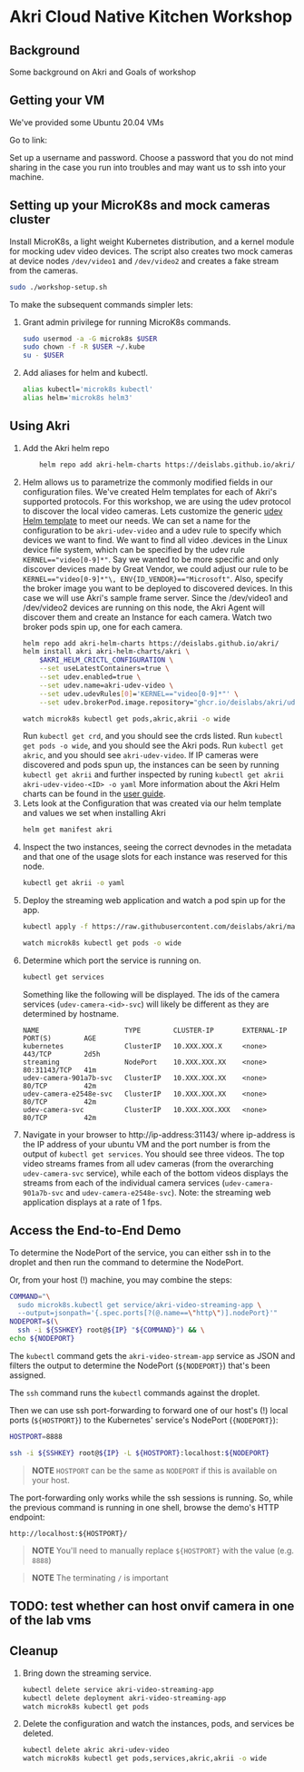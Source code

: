 # Akri Cloud Native Kitchen Workshop

## Background
Some background on Akri and Goals of workshop

## Getting your VM
We've provided some Ubuntu 20.04 VMs

Go to link:

Set up a username and password. Choose a password that you do not mind sharing in the case you run into troubles and may want us to ssh into your machine.

## Setting up your MicroK8s and mock cameras cluster
Install MicroK8s, a light weight Kubernetes distribution, and a kernel module for mocking udev video devices. The script also creates two mock cameras at device nodes `/dev/video1` and `/dev/video2` and creates a fake stream from the cameras.
```sh
sudo ./workshop-setup.sh
```
To make the subsequent commands simpler lets:
1. Grant admin privilege for running MicroK8s commands.
    ```sh
    sudo usermod -a -G microk8s $USER
    sudo chown -f -R $USER ~/.kube
    su - $USER
    ```
1. Add aliases for helm and kubectl.
    ```sh
    alias kubectl='microk8s kubectl'
    alias helm='microk8s helm3'
    ```

## Using Akri
1. Add the Akri helm repo
    ```sh
        helm repo add akri-helm-charts https://deislabs.github.io/akri/
    ```
1. Helm allows us to parametrize the commonly modified fields in our configuration files. We've created Helm templates for each of Akri's supported protocols. For this workshop, we are using the udev protocol to discover the local video cameras. Lets customize the generic [udev Helm template](../deployment/helm/templates/udev.yaml) to meet our needs. We can set a name for the configuration to be `akri-udev-video` and a udev rule to specify which devices we want to find. We want to find all video .devices in the Linux device file system, which can be specified by the udev rule `KERNEL=="video[0-9]*"`. Say we wanted to be more specific and only discover devices made by Great Vendor, we could adjust our rule to be `KERNEL=="video[0-9]*"\, ENV{ID_VENDOR}=="Microsoft"`. Also, specify the broker image you want to be deployed to discovered devices. In this case we will use Akri's sample frame server. Since the /dev/video1 and /dev/video2 devices are running on this node, the Akri Agent will discover them and create an Instance for each camera. Watch two broker pods spin up, one for each camera.
    ```sh
    helm repo add akri-helm-charts https://deislabs.github.io/akri/
    helm install akri akri-helm-charts/akri \
        $AKRI_HELM_CRICTL_CONFIGURATION \
        --set useLatestContainers=true \
        --set udev.enabled=true \
        --set udev.name=akri-udev-video \
        --set udev.udevRules[0]='KERNEL=="video[0-9]*"' \
        --set udev.brokerPod.image.repository="ghcr.io/deislabs/akri/udev-video-broker:latest-dev"
    ```
    ```sh
    watch microk8s kubectl get pods,akric,akrii -o wide
    ```
    Run `kubectl get crd`, and you should see the crds listed.
    Run `kubectl get pods -o wide`, and you should see the Akri pods.
    Run `kubectl get akric`, and you should see `akri-udev-video`. If IP cameras were discovered and pods spun up, the instances can be seen by running `kubectl get akrii` and further inspected by runing `kubectl get akrii akri-udev-video-<ID> -o yaml`
    More information about the Akri Helm charts can be found in the [user guide](./user-guide.md#understanding-akri-helm-charts).
1. Lets look at the Configuration that was created via our helm template and values we set when installing Akri
    ```sh
    helm get manifest akri
    ```
1. Inspect the two instances, seeing the correct devnodes in the metadata and that one of the usage slots for each instance was reserved for this node.
    ```sh 
    kubectl get akrii -o yaml
    ```
1. Deploy the streaming web application and watch a pod spin up for the app.
    ```sh
    kubectl apply -f https://raw.githubusercontent.com/deislabs/akri/main/deployment/samples/akri-video-streaming-app.yaml
    ```
    ```sh
    watch microk8s kubectl get pods -o wide
    ```
1. Determine which port the service is running on.
    ```sh
    kubectl get services
    ```
    Something like the following will be displayed. The ids of the camera services (`udev-camera-<id>-svc`) will likely be different as they are determined by hostname.
    ```
    NAME                     TYPE        CLUSTER-IP       EXTERNAL-IP   PORT(S)        AGE
    kubernetes               ClusterIP   10.XXX.XXX.X     <none>        443/TCP        2d5h
    streaming                NodePort    10.XXX.XXX.XX    <none>        80:31143/TCP   41m
    udev-camera-901a7b-svc   ClusterIP   10.XXX.XXX.XX    <none>        80/TCP         42m
    udev-camera-e2548e-svc   ClusterIP   10.XXX.XXX.XX    <none>        80/TCP         42m
    udev-camera-svc          ClusterIP   10.XXX.XXX.XXX   <none>        80/TCP         42m
    ```
1. Navigate in your browser to http://ip-address:31143/ where ip-address is the IP address of your ubuntu VM and the port number is from the output of `kubectl get services`. You should see three videos. The top video streams frames from all udev cameras (from the overarching `udev-camera-svc` service), while each of the bottom videos displays the streams from each of the individual camera services (`udev-camera-901a7b-svc` and `udev-camera-e2548e-svc`). Note: the streaming web application displays at a rate of 1 fps.

## Access the End-to-End Demo

To determine the NodePort of the service, you can either ssh in to the droplet and then run the command to determine the NodePort.

Or, from your host (!) machine, you may combine the steps:

```bash
COMMAND="\
  sudo microk8s.kubectl get service/akri-video-streaming-app \
  --output=jsonpath='{.spec.ports[?(@.name==\"http\")].nodePort}'"
NODEPORT=$(\
  ssh -i ${SSHKEY} root@${IP} "${COMMAND}") && \
echo ${NODEPORT}
```

The `kubectl` command gets the `akri-video-stream-app` service as JSON and filters the output to determine the NodePort (`${NODEPORT}`) that's been assigned.

The `ssh` command runs the `kubectl` commands against the droplet.

Then we can use ssh port-forwarding to forward one of our host's (!) local ports (`${HOSTPORT}`) to the Kubernetes' service's NodePort (`{NODEPORT}`):

```bash
HOSTPORT=8888

ssh -i ${SSHKEY} root@${IP} -L ${HOSTPORT}:localhost:${NODEPORT}
```

> **NOTE** `HOSTPORT` can be the same as `NODEPORT` if this is available on your host.

The port-forwarding only works while the ssh sessions is running. So, while the previous command is running in one shell, browse the demo's HTTP endpoint:

```console
http://localhost:${HOSTPORT}/
```

> **NOTE** You'll need to manually replace `${HOSTPORT}` with the value (e.g. `8888`)

> **NOTE** The terminating `/` is important

## TODO: test whether can host onvif camera in one of the lab vms

## Cleanup 
1. Bring down the streaming service.
    ```sh
    kubectl delete service akri-video-streaming-app
    kubectl delete deployment akri-video-streaming-app
    watch microk8s kubectl get pods
    ```
1. Delete the configuration and watch the instances, pods, and services be deleted.
    ```sh
    kubectl delete akric akri-udev-video
    watch microk8s kubectl get pods,services,akric,akrii -o wide
    ```